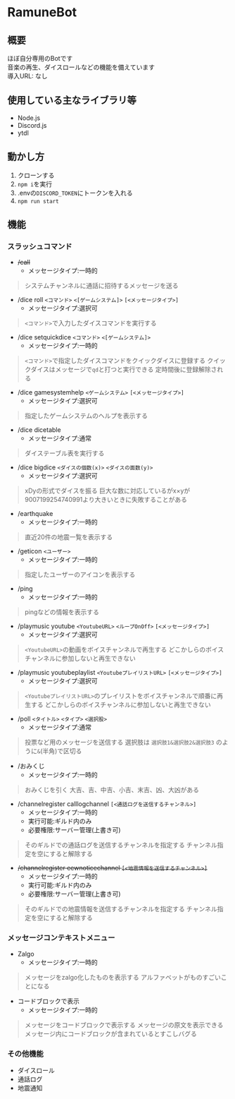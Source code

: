 # RamuneBot

## 概要

ほぼ自分専用のBotです  
音楽の再生、ダイスロールなどの機能を備えています  
導入URL: なし

## 使用している主なライブラリ等

- Node.js
- Discord.js
- ytdl

## 動かし方

1. クローンする
1. `npm i`を実行
1. .envの`DISCORD_TOKEN`にトークンを入れる
1. `npm run start`

## 機能

### スラッシュコマンド

- ~~/call~~
    - メッセージタイプ:一時的
> システムチャンネルに通話に招待するメッセージを送る
- /dice roll `<コマンド>`  `<[ゲームシステム]>` `[<メッセージタイプ>]`
    - メッセージタイプ:選択可
> `<コマンド>`で入力したダイスコマンドを実行する
- /dice setquickdice `<コマンド>` `<[ゲームシステム]>`
    - メッセージタイプ:一時的
> `<コマンド>`で指定したダイスコマンドをクイックダイスに登録する
> クイックダイスはメッセージで`qd`と打つと実行できる
> 定時間後に登録解除される
- /dice gamesystemhelp `<ゲームシステム>` `[<メッセージタイプ>]`
    - メッセージタイプ:選択可
> 指定したゲームシステムのヘルプを表示する
- /dice dicetable
    - メッセージタイプ:通常
> ダイステーブル表を実行する
- /dice bigdice `<ダイスの個数(x)>` `<ダイスの面数(y)>`
    - メッセージタイプ:選択可
> xDyの形式でダイスを振る
> 巨大な数に対応しているがx×yが9007199254740991より大きいときに失敗することがある
- /earthquake
    - メッセージタイプ:一時的
> 直近20件の地震一覧を表示する
- /geticon `<ユーザー>`
    - メッセージタイプ:一時的
> 指定したユーザーのアイコンを表示する
- /ping
    - メッセージタイプ:一時的
> pingなどの情報を表示する
- /playmusic youtube `<YoutubeURL>` `<ループOnOff>` `[<メッセージタイプ>]`
    - メッセージタイプ:選択可
> `<YoutubeURL>`の動画をボイスチャンネルで再生する
> どこかしらのボイスチャンネルに参加しないと再生できない
- /playmusic youtubeplaylist `<YoutubeプレイリストURL>` `[<メッセージタイプ>]`
    - メッセージタイプ:選択可
> `<YoutubeプレイリストURL>`のプレイリストをボイスチャンネルで順番に再生する
> どこかしらのボイスチャンネルに参加しないと再生できない
- /poll `<タイトル>` `<タイプ>` `<選択股>`
    - メッセージタイプ:通常
> 投票など用のメッセージを送信する
> 選択肢は `選択肢1&選択肢2&選択肢3` のように`&`(半角)で区切る
- /おみくじ
    - メッセージタイプ:一時的
> おみくじを引く
> 大吉、吉、中吉、小吉、末吉、凶、大凶がある
- /channelregister calllogchannel `[<通話ログを送信するチャンネル>]`
    - メッセージタイプ:一時的
    - 実行可能:ギルド内のみ
    - 必要権限:サーバー管理(上書き可)
> そのギルドでの通話ログを送信するチャンネルを指定する
> チャンネル指定を空にすると解除する
- ~~/channelregister eewnoticechannel `[<地震情報を送信するチャンネル>]`~~
    - メッセージタイプ:一時的
    - 実行可能:ギルド内のみ
    - 必要権限:サーバー管理(上書き可)
> そのギルドでの地震情報を送信するチャンネルを指定する
> チャンネル指定を空にすると解除する

### メッセージコンテキストメニュー

- Zalgo
    - メッセージタイプ:一時的
> メッセージをzalgo化したものを表示する
> アルファベットがものすごいことになる
- コードブロックで表示
    - メッセージタイプ:一時的
> メッセージをコードブロックで表示する
> メッセージの原文を表示できる
> メッセージ内にコードブロックが含まれているとすこしバグる

### その他機能

- ダイスロール
- 通話ログ
- 地震通知
